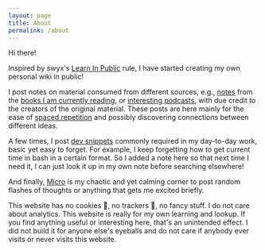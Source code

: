```yaml
---
layout: page
title: About
permalink: /about
---
```


Hi there!

Inspired by swyx's [Learn In Public](https://www.swyx.io/learn-in-public) rule, I have started creating my own personal wiki in public!

I post notes on material consumed from different sources, e.g., [notes](/tags/books) from the [books I am currently reading](/bookshelf), or [interesting podcasts](/tags/podcast), with due credit to the creators of the original material. These posts are here mainly for the ease of [spaced repetition](https://en.wikipedia.org/wiki/Spaced_repetition) and possibly discovering connections between different ideas.

A few times, I post [dev snippets](/tags/programming) commonly required in my day-to-day work, basic yet easy to forget. For example, I keep forgetting how to get current time in bash in a certain format. So I added a note here so that next time I need it, I can just look it up in my own note before searching elsewhere!

And finally, [Micro](/micro) is my chaotic and yet calming corner to post random flashes of thoughts or anything that gets me excited briefly.

This website has no cookies 🍪, no trackers 🐾, no fancy stuff. I do not care about analytics. This website is really for my own learning and lookup. If you find anything useful or interesting here, that's an unintended effect. I did not build it for anyone else's eyeballs and do not care if anybody ever visits or never visits this website.